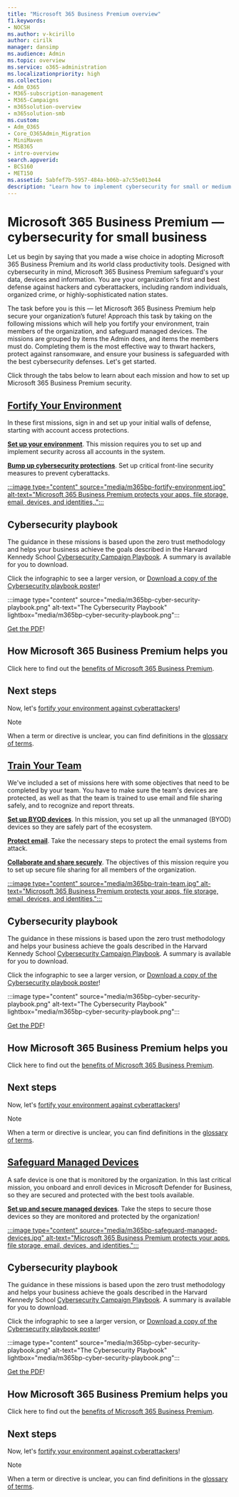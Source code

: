 ```yaml
---
title: "Microsoft 365 Business Premium overview"
f1.keywords:
- NOCSH
ms.author: v-kcirillo
author: cirilk
manager: dansimp
ms.audience: Admin
ms.topic: overview
ms.service: o365-administration
ms.localizationpriority: high
ms.collection: 
- Adm_O365
- M365-subscription-management 
- M365-Campaigns
- m365solution-overview
- m365solution-smb
ms.custom:
- Adm_O365
- Core_O365Admin_Migration
- MiniMaven
- MSB365
- intro-overview
search.appverid:
- BCS160
- MET150
ms.assetid: 5abfef7b-5957-484a-b06b-a7c55e013e44
description: "Learn how to implement cybersecurity for small or medium sized businesses with Microsoft 365 Business Premium. The cybersecurity capabilities and features are optimized to prevent cyberattacks and security breaches, and help safeguard data, devices and information with high-grade cyber defenses."
---
```


# Microsoft 365 Business Premium &mdash; cybersecurity for small business

Let us begin by saying that you made a wise choice in adopting Microsoft 365 Business Premium and its world class productivity tools. Designed with cybersecurity in mind, Microsoft 365 Business Premium safeguard's your data, devices and information. You are your organization's first and best defense against hackers and cyberattackers, including random individuals, organized crime, or highly-sophisticated nation states.

The task before you is this &mdash; let Microsoft 365 Business Premium help secure your organization’s future! Approach this task by taking on the following missions which will help you fortify your environment, train members of the organization, and safeguard managed devices. The missions are grouped by items the Admin does, and items the members must do. Completing them is the most effective way to thwart hackers, protect against ransomware, and ensure your  business is safeguarded with the best cybersecurity defenses. Let's get started.

Click through the tabs below to learn about each mission and how to set up Microsoft 365 Business Premium security.

## [**Fortify Your Environment**](#tab/Fortify)

In these first missions, sign in and set up your initial walls of defense, starting with account access protections.

[**Set up your environment**](m365bp-setup-overview.md). This mission requires you to set up and implement security across all accounts in the system.

[**Bump up cybersecurity protections**](m365bp-security-overview.md). Set up critical front-line security measures to prevent cyberattacks.

[:::image type="content" source="media/m365bp-fortify-environment.jpg" alt-text="Microsoft 365 Business Premium protects your apps, file storage, email, devices, and identities,.":::](m365bp-setup-overview.md)

## Cybersecurity playbook

The guidance in these missions is based upon the zero trust methodology and helps your business achieve the goals described in the Harvard Kennedy School  [Cybersecurity Campaign Playbook](https://go.microsoft.com/fwlink/p/?linkid=2015598). A summary is available for you to download.

Click the infographic to see a larger version, or [Download a copy of the Cybersecurity playbook poster](https://download.microsoft.com/download/9/c/1/9c167271-8209-492e-acc2-38a39d1834c2/m365bp-cybersecurity-playbook.pdf)!

:::image type="content" source="media/m365bp-cyber-security-playbook.png" alt-text="The Cybersecurity Playbook" lightbox="media/m365bp-cyber-security-playbook.png":::

[Get the PDF](https://download.microsoft.com/download/9/c/1/9c167271-8209-492e-acc2-38a39d1834c2/m365bp-cybersecurity-playbook.pdf)!

## How Microsoft 365 Business Premium helps you

Click here to find out the [benefits of Microsoft 365 Business Premium](m365bp-secure-users.md).

## Next steps

Now, let's [fortify your environment against cyberattackers](m365bp-setup-overview.md)!

> [!NOTE]
> When a term or directive is unclear, you can find definitions in the [glossary of terms](m365bp-glossary.yml).

## [**Train Your Team**](#tab/Train)

We've included a set of missions here with some objectives that need to be completed by your team. You have to make sure the team's devices are protected, as well as that the team is trained to use email and file sharing safely, and to recognize and report threats.

[**Set up BYOD devices**](m365bp-protect-pcs-macs.md). In this mission, you set up all the unmanaged (BYOD) devices so they are safely part of the ecosystem.

[**Protect email**](m365bp-protect-email-overview.md). Take the necessary steps to protect the email systems from attack.

[**Collaborate and share securely**](m365bp-collaborate-share-securely.md). The objectives of this mission require you to set up secure file sharing for all members of the organization.

[:::image type="content" source="media/m365bp-train-team.jpg" alt-text="Microsoft 365 Business Premium protects your apps, file storage, email, devices, and identities.":::](m365bp-devices-overview.md)

## Cybersecurity playbook

The guidance in these missions is based upon the zero trust methodology and helps your business achieve the goals described in the Harvard Kennedy School  [Cybersecurity Campaign Playbook](https://go.microsoft.com/fwlink/p/?linkid=2015598). A summary is available for you to download.

Click the infographic to see a larger version, or [Download a copy of the Cybersecurity playbook poster](https://download.microsoft.com/download/9/c/1/9c167271-8209-492e-acc2-38a39d1834c2/m365bp-cybersecurity-playbook.pdf)!

:::image type="content" source="media/m365bp-cyber-security-playbook.png" alt-text="The Cybersecurity Playbook" lightbox="media/m365bp-cyber-security-playbook.png":::

[Get the PDF](https://download.microsoft.com/download/9/c/1/9c167271-8209-492e-acc2-38a39d1834c2/m365bp-cybersecurity-playbook.pdf)!

## How Microsoft 365 Business Premium helps you

Click here to find out the [benefits of Microsoft 365 Business Premium](m365bp-secure-users.md).

## Next steps

Now, let's [fortify your environment against cyberattackers](m365bp-setup-overview.md)!

> [!NOTE]
> When a term or directive is unclear, you can find definitions in the [glossary of terms](m365bp-glossary.yml).

## [**Safeguard Managed Devices**](#tab/Safeguard)

A safe device is one that is monitored by the organization. In this last critical mission, you onboard and enroll devices in Microsoft Defender for Business, so they are secured and protected with the best tools available.

[**Set up and secure managed devices**](m365bp-protect-devices.md). Take the steps to secure those devices so they are monitored and protected by the organization!

[:::image type="content" source="media/m365bp-safeguard-managed-devices.jpg" alt-text="Microsoft 365 Business Premium protects your apps, file storage, email, devices, and identities.":::](m365bp-protect-devices.md)

## Cybersecurity playbook

The guidance in these missions is based upon the zero trust methodology and helps your business achieve the goals described in the Harvard Kennedy School  [Cybersecurity Campaign Playbook](https://go.microsoft.com/fwlink/p/?linkid=2015598). A summary is available for you to download.

Click the infographic to see a larger version, or [Download a copy of the Cybersecurity playbook poster](https://download.microsoft.com/download/9/c/1/9c167271-8209-492e-acc2-38a39d1834c2/m365bp-cybersecurity-playbook.pdf)!

:::image type="content" source="media/m365bp-cyber-security-playbook.png" alt-text="The Cybersecurity Playbook" lightbox="media/m365bp-cyber-security-playbook.png":::

[Get the PDF](https://download.microsoft.com/download/9/c/1/9c167271-8209-492e-acc2-38a39d1834c2/m365bp-cybersecurity-playbook.pdf)!

## How Microsoft 365 Business Premium helps you

Click here to find out the [benefits of Microsoft 365 Business Premium](m365bp-secure-users.md).

## Next steps

Now, let's [fortify your environment against cyberattackers](m365bp-setup-overview.md)!

> [!NOTE]
> When a term or directive is unclear, you can find definitions in the [glossary of terms](m365bp-glossary.yml).
